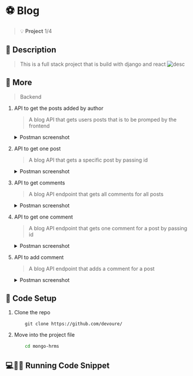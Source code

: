 # :soccer: Blog
> :bulb: **Project** 1/4
## 💬 Description
> This is a full stack project that is build with django and react
![desc](./images/hrms.png)
## 📜 More
> Backend
  1. API to get the posts added by author
     > A blog API that gets users posts that is to be promped by the frontend
     <details>
      <summary>Postman screenshot</summary>
      
      ![postman get all posts](./screenshots/backend_getposts.png)
     </details>
  1. API to get one post
     > A blog API that gets a specific post by passing id
     <details>
      <summary>Postman screenshot</summary>
      
      ![postman get one post](./screenshots/backend_getpost.png)
     </details>
  1. API to get comments
     > A blog API endpoint that gets all comments for all posts
     <details>
      <summary>Postman screenshot</summary>
      
      ![postman get all comments](./screenshots/backend_getcomments.png)
     </details>
  1. API to get one comment
     > A blog API endpoint that gets one comment for a post by passing id
     <details>
      <summary>Postman screenshot</summary>
      
      ![postman get one comment](./screenshots/backend_getcomment.png)
     </details>
  1. API to add comment
     > A blog API endpoint that adds a comment for a post
     <details>
      <summary>Postman screenshot</summary>
      
      ![postman add comment](./screenshots/backend_addcomment.png)
     </details>


## 🔧 Code Setup
   1. Clone the repo
        ```
            git clone https://github.com/devoure/

        ```
   1. Move into the project file
        ```bash
            cd mongo-hrms

        ```
## 💻🏃‍♂️ Running Code Snippet





